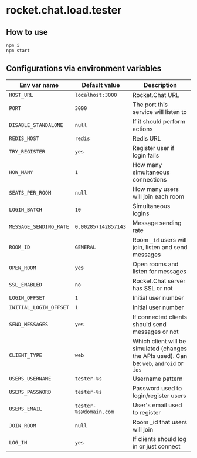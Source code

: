 # rocket.chat.load.tester

## How to use

```
npm i
npm start
```

## Configurations via environment variables

Env var name | Default value | Description
------------ | ------------- | -------------
`HOST_URL` | `localhost:3000` | Rocket.Chat URL
`PORT` | `3000` | The port this service will listen to
`DISABLE_STANDALONE` | `null` | If it should perform actions
`REDIS_HOST` | `redis` | Redis URL
`TRY_REGISTER` | `yes` | Register user if login fails
`HOW_MANY` | `1` | How many simultaneous connections
`SEATS_PER_ROOM` | `null` | How many users will join each room
`LOGIN_BATCH` | `10` | Simultaneous logins
`MESSAGE_SENDING_RATE` | `0.002857142857143` | Message sending rate
`ROOM_ID` | `GENERAL` | Room `_id` users will join, listen and send messages
`OPEN_ROOM` | `yes` | Open rooms and listen for messages
`SSL_ENABLED` | `no` | Rocket.Chat server has SSL or not
`LOGIN_OFFSET` | `1` | Initial user number
`INITIAL_LOGIN_OFFSET` | `1` | Initial user number
`SEND_MESSAGES` | `yes` | If connected clients should send messages or not
`CLIENT_TYPE` | `web` | Which client will be simulated (changes the APIs used). Can be: `web`, `android` or `ios`
`USERS_USERNAME` | `tester-%s` | Username pattern
`USERS_PASSWORD` | `tester-%s` | Password used to login/register users
`USERS_EMAIL` | `tester-%s@domain.com` | User's email used to register
`JOIN_ROOM` | `null` | Room _id that users will join
`LOG_IN` | `yes` | If clients should log in or just connect
